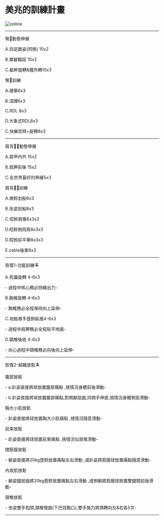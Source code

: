 <html>
  <head>
    <meta charset="UTF-8">
   
  </head>
  <body>
    <h1>美兆的訓練計畫</h1>
    <img src="https://custom-images.strikinglycdn.com/res/hrscywv4p/image/upload/c_limit,fl_lossy,h_600,w_800,f_auto,q_auto/6854615/492705_919805.jpeg" alt="online">
    <hr>
    <p>臀🍑動態伸展</p>
    <p>A.四足跪姿(同側) 10x2</p>
    <p>B.單腳髖屈 10x2</p>
    <p>C.軀幹旋轉&髖外轉10x3</p>
    <p>臀🍑訓練</p>
    <p>A.硬舉6x3</p>
    <p>B.深蹲6x3</p>
    <p>C.RDL 8x3</p>
    <p>D.大象式RDL8x3</p>
    <p>C.快樂崇拜+旋轉8x3</p>
    <hr>
</body>
</html>
  <p>肩背🎃🐚動態伸展</p>
<p>A.肩甲內外 15x2<p>
<p>B.肩胛前後 15x2<p>
<p>C.全世界最好的伸展5x3<p>
   <p>肩背🎃🐚訓練</p>
<p>A.槓鈴划船6x3</p>
<p>B.坐姿划船8x3</p>
<p>C.啞鈴肩推6x3x3</p>
<p>D.啞鈴側飛鳥8x3x3</p>
<p>D.啞鈴前平舉8x3x3</p>
<p>E.cable後束8x3</p>
   <hr>
  <p>恢復1-功能訓練🏝</p>
<p>A.死蟲旋轉 4-6x3<p>
<p> - 過程中核心務必持續出力- <p>
<p>B.胸椎旋轉 4-6x3 <p>
<p> - 胸椎務必全程保持向上延伸- <p>
<p>C.地板單手壺鈴臥推4-6x3<p>
<p> - 過程中肩胛務必全程貼平地面- <p>
<p>D.頸椎後收 4-6x3<p>
<p> - 向心過程中頸椎務必向後向上延伸- <p>
    <hr>
  <p>恢復2-組織放鬆🏝</p>
<p>腹部放鬆<p>
<p> - a.趴姿直接將球放置腹部痛點 ,視情況身體前後滑動- <p>
<p> - b.趴姿直接將球放置腹部痛點,對側腳屈曲,同側手伸直,視情況身體側屈滑動- <p>
<p>胸大小肌放鬆 <p>
<p> - 趴姿直接將球放置胸大小肌痛點 ,視情況隨意滑動- <p>
<p>前束放鬆<p>
<p> - 趴姿直接將球放置前束痛點 ,視情況似肩推滑動- <p>
<p>闊筋膜放鬆<p>
<p> - 躺姿直接將20kg壺鈴放置痛點左右滑動 ,或趴姿將筋膜球放置痛點隨意滑動- <p>
<p>內收肌放鬆<p>
<p> - 躺姿腿屈曲將20kg壺鈴放置痛點左右滑動 ,或側躺將筋膜球放置雙腿間前後滑動- <p>
<p>頸椎放鬆<p>
<p> - 坐姿雙手抱頭,頸椎彎曲(下巴找胸口),雙手施力將頭轉向左&右各5次- <p>
    <hr>
